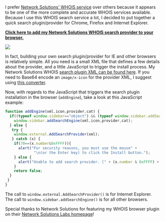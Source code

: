 I prefer [Network Solutions' WHOIS service](http://www.networksolutions.com/whois-search/koli.ch) over others because it appears to be one of the more complete and accurate WHOIS services available.  Because I use this WHOIS search service a lot, I decided to put together a quick search plugin/provider for Chrome, Firefox and Internet Explorer.

**<a href="javascript:void(0)" enginexml="static/entries/network-solutions-whois-firefox-and-ie-search-provider-addengine/network-solutions-whois.xml" icon="static/entries/network-solutions-whois-firefox-and-ie-search-provider-addengine/netsol-whois-search-icon.png" provider="networksolutions.com" cat="Web">Click here to add my Network Solutions WHOIS search provider to your browser.</a>**

<img src="https://raw.githubusercontent.com/markkolich/blog/release/content/static/entries/network-solutions-whois-firefox-and-ie-search-provider-addengine/network-solutions-whois-search-provider.png">

In fact, building your own search plugin/provider for IE and other browsers is relatively simple.  All you need is a small XML file that defines a few details about the provider, and a little JavaScript to trigger the install process.  My Network Solutions WHOIS [search plugin XML can be found here](static/entries/network-solutions-whois-firefox-and-ie-search-provider-addengine/network-solutions-whois.xml).  If you need to Base64 encode an `image/x-icon` for the provider XML, I suggest using [this converter](http://www.greywyvern.com/code/php/binary2base64).

Now, with regards to the JavaScript that triggers the search plugin installation in the browser (`addEngine`), take a look at this JavaScript example:

```javascript
function addEngine(xml,icon,provider,cat) {
  if((typeof window.sidebar=="object") && (typeof window.sidebar.addSearchEngine=="function")) {
    window.sidebar.addSearchEngine(xml,icon,provider,cat);
  } else {
   try {
    window.external.AddSearchProvider(xml);
   } catch (x) {
    if(70==(x.number&0xFFFF)){
      alert("For security reasons, you must use the mouse" +
             "\n(or the Enter key) to click the Install button.");
    } else {
      alert("Unable to add search provider. [" + (x.number & 0xFFFF) + "]");
    }
    return false;
  }
 }
}
```

The call to `window.external.AddSearchProvider()` is for Internet Explorer.  The call to `window.sidebar.addSearchEngine()` is for all other browsers.

Special thanks to Network Solutions for featuring my WHOIS browser plugin on their [Network Solutions Labs homepage](http://www.networksolutions.com/labs/index.jsp)!

<!--- tags: whois, network solutions -->